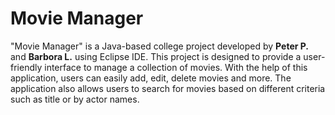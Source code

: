 # Movie Manager

"Movie Manager" is a Java-based college project developed by **Peter P.** and **Barbora L.** using Eclipse IDE. This project is designed to provide a user-friendly interface to manage a collection of movies. With the help of this application, users can easily add, edit, delete movies and more. The application also allows users to search for movies based on different criteria such as title or by actor names.
